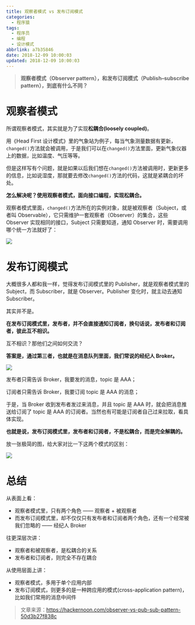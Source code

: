 ```yaml
---
title: 观察者模式 vs 发布订阅模式
categories:
  - 程序猿
tags:
  - 程序员
  - 编程
  - 设计模式
abbrlink: a7b35846
date: 2018-12-09 10:00:03
updated: 2018-12-09 10:00:03
---
```


> **观察者模式（Observer pattern），和发布订阅模式（Publish–subscribe pattern），到底有什么不同？**

<!-- more -->

# 观察者模式

所谓观察者模式，其实就是为了实现**松耦合(loosely coupled)**。

用《Head First 设计模式》里的气象站为例子，每当气象测量数据有更新，`changed()`方法就会被调用，于是我们可以在`changed()`方法里面，更新气象仪器上的数据，比如温度、气压等等。

但是这样写有个问题，就是如果以后我们想在`changed()`方法被调用时，更新更多的信息，比如说湿度，那就要去修改`changed()`方法的代码，这就是紧耦合的坏处。

**怎么解决呢？使用观察者模式，面向接口编程，实现松耦合。**

观察者模式里面，`changed()`方法所在的实例对象，就是被观察者（Subject，或者叫 Observable），它只需维护一套观察者（Observer）的集合，这些 Observer 实现相同的接口，Subject 只需要知道，通知 Observer 时，需要调用哪个统一方法就好了：

![](https://ws1.sinaimg.cn/large/006tNbRwly1fy09liy7x2j31170dtt8q.jpg)

# 发布订阅模式

大概很多人都和我一样，觉得发布订阅模式里的 Publisher，就是观察者模式里的 Subject，而 Subscriber，就是 Observer。Publisher 变化时，就主动去通知 Subscriber。

其实并不是。

**在发布订阅模式里，发布者，并不会直接通知订阅者，换句话说，发布者和订阅者，彼此互不相识。**

互不相识？那他们之间如何交流？

**答案是，通过第三者，也就是在消息队列里面，我们常说的经纪人 Broker。**

![](https://ws2.sinaimg.cn/large/006tNbRwly1fy09m70lhaj30vs0hsgoj.jpg)

发布者只需告诉 Broker，我要发的消息，topic 是 AAA；

订阅者只需告诉 Broker，我要订阅 topic 是 AAA 的消息；

于是，当 Broker 收到发布者发过来消息，并且 topic 是 AAA 时，就会把消息推送给订阅了 topic 是 AAA 的订阅者。当然也有可能是订阅者自己过来拉取，看具体实现。

**也就是说，发布订阅模式里，发布者和订阅者，不是松耦合，而是完全解耦的。**

放一张极简的图，给大家对比一下这两个模式的区别：

![](https://ws1.sinaimg.cn/large/006tNbRwly1fy09mthqz8j313i0u0wgm.jpg)

# 总结

从表面上看：

- 观察者模式里，只有两个角色 —— 观察者 + 被观察者
- 而发布订阅模式里，却不仅仅只有发布者和订阅者两个角色，还有一个经常被我们忽略的 —— 经纪人 Broker

往更深层次讲：

- 观察者和被观察者，是松耦合的关系
- 发布者和订阅者，则完全不存在耦合

从使用层面上讲：

- 观察者模式，多用于单个应用内部
- 发布订阅模式，则更多的是一种跨应用的模式(cross-application pattern)，比如我们常用的消息中间件

> 文章来源：https://hackernoon.com/observer-vs-pub-sub-pattern-50d3b27f838c
